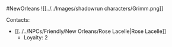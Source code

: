 #NewOrleans
![[../../Images/shadowrun characters/Grimm.png]]

Contacts:
- [[../../NPCs/Friendly/New Orleans/Rose Lacelle|Rose Lacelle]]
	- Loyalty: 2